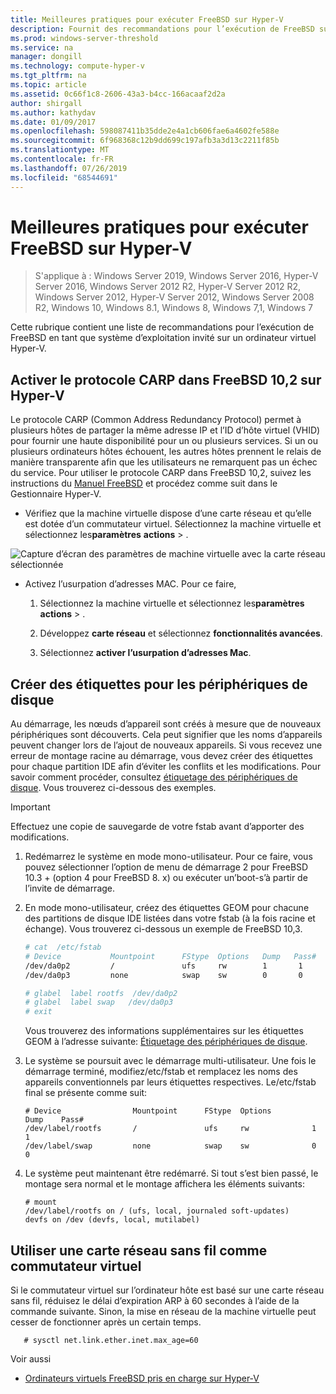 ```yaml
---
title: Meilleures pratiques pour exécuter FreeBSD sur Hyper-V
description: Fournit des recommandations pour l’exécution de FreeBSD sur des machines virtuelles
ms.prod: windows-server-threshold
ms.service: na
manager: dongill
ms.technology: compute-hyper-v
ms.tgt_pltfrm: na
ms.topic: article
ms.assetid: 0c66f1c8-2606-43a3-b4cc-166acaaf2d2a
author: shirgall
ms.author: kathydav
ms.date: 01/09/2017
ms.openlocfilehash: 598087411b35dde2e4a1cb606fae6a4602fe588e
ms.sourcegitcommit: 6f968368c12b9dd699c197afb3a3d13c2211f85b
ms.translationtype: MT
ms.contentlocale: fr-FR
ms.lasthandoff: 07/26/2019
ms.locfileid: "68544691"
---
```

# <a name="best-practices-for-running-freebsd-on-hyper-v"></a>Meilleures pratiques pour exécuter FreeBSD sur Hyper-V

>S'applique à : Windows Server 2019, Windows Server 2016, Hyper-V Server 2016, Windows Server 2012 R2, Hyper-V Server 2012 R2, Windows Server 2012, Hyper-V Server 2012, Windows Server 2008 R2, Windows 10, Windows 8.1, Windows 8, Windows 7,1, Windows 7

Cette rubrique contient une liste de recommandations pour l’exécution de FreeBSD en tant que système d’exploitation invité sur un ordinateur virtuel Hyper-V.

## <a name="enable-carp-in-freebsd-102-on-hyper-v"></a>Activer le protocole CARP dans FreeBSD 10,2 sur Hyper-V

Le protocole CARP (Common Address Redundancy Protocol) permet à plusieurs hôtes de partager la même adresse IP et l’ID d’hôte virtuel (VHID) pour fournir une haute disponibilité pour un ou plusieurs services. Si un ou plusieurs ordinateurs hôtes échouent, les autres hôtes prennent le relais de manière transparente afin que les utilisateurs ne remarquent pas un échec du service. Pour utiliser le protocole CARP dans FreeBSD 10,2, suivez les instructions du [Manuel FreeBSD](https://www.freebsd.org/doc/en/books/handbook/carp.html) et procédez comme suit dans le Gestionnaire Hyper-V.

* Vérifiez que la machine virtuelle dispose d’une carte réseau et qu’elle est dotée d’un commutateur virtuel. Sélectionnez la machine virtuelle et sélectionnez les**paramètres** **actions** > .

![Capture d’écran des paramètres de machine virtuelle avec la carte réseau sélectionnée](media/Hyper-V_Settings_NetworkAdapter.png)

* Activez l’usurpation d’adresses MAC. Pour ce faire,

   1. Sélectionnez la machine virtuelle et sélectionnez les**paramètres** **actions** > .

   2. Développez **carte réseau** et sélectionnez **fonctionnalités avancées**.

   3. Sélectionnez **activer l’usurpation d’adresses Mac**.

## <a name="create-labels-for-disk-devices"></a>Créer des étiquettes pour les périphériques de disque

Au démarrage, les nœuds d’appareil sont créés à mesure que de nouveaux périphériques sont découverts. Cela peut signifier que les noms d’appareils peuvent changer lors de l’ajout de nouveaux appareils. Si vous recevez une erreur de montage racine au démarrage, vous devez créer des étiquettes pour chaque partition IDE afin d’éviter les conflits et les modifications. Pour savoir comment procéder, consultez [étiquetage des périphériques de disque](https://www.freebsd.org/doc/handbook/geom-glabel.html). Vous trouverez ci-dessous des exemples. 

> [!IMPORTANT]
> Effectuez une copie de sauvegarde de votre fstab avant d’apporter des modifications.

1. Redémarrez le système en mode mono-utilisateur. Pour ce faire, vous pouvez sélectionner l’option de menu de démarrage 2 pour FreeBSD 10.3 + (option 4 pour FreeBSD 8. x) ou exécuter un’boot-s’à partir de l’invite de démarrage.

2. En mode mono-utilisateur, créez des étiquettes GEOM pour chacune des partitions de disque IDE listées dans votre fstab (à la fois racine et échange). Vous trouverez ci-dessous un exemple de FreeBSD 10,3.

   ```bash
   # cat  /etc/fstab
   # Device           Mountpoint      FStype  Options   Dump   Pass#
   /dev/da0p2         /               ufs     rw        1       1
   /dev/da0p3         none            swap    sw        0       0

   # glabel  label rootfs  /dev/da0p2
   # glabel  label swap   /dev/da0p3
   # exit
   ```

   Vous trouverez des informations supplémentaires sur les étiquettes GEOM à l’adresse suivante: [Étiquetage des périphériques de disque](https://www.freebsd.org/doc/handbook/geom-glabel.html).

3. Le système se poursuit avec le démarrage multi-utilisateur. Une fois le démarrage terminé, modifiez/etc/fstab et remplacez les noms des appareils conventionnels par leurs étiquettes respectives. Le/etc/fstab final se présente comme suit:

   ```
   # Device                Mountpoint      FStype  Options         Dump    Pass#
   /dev/label/rootfs       /               ufs     rw              1       1
   /dev/label/swap         none            swap    sw              0       0
   ```

4. Le système peut maintenant être redémarré. Si tout s’est bien passé, le montage sera normal et le montage affichera les éléments suivants:

   ```
   # mount
   /dev/label/rootfs on / (ufs, local, journaled soft-updates)
   devfs on /dev (devfs, local, mutilabel)
   ```

## <a name="use-a-wireless-network-adapter-as-the-virtual-switch"></a>Utiliser une carte réseau sans fil comme commutateur virtuel

Si le commutateur virtuel sur l’ordinateur hôte est basé sur une carte réseau sans fil, réduisez le délai d’expiration ARP à 60 secondes à l’aide de la commande suivante. Sinon, la mise en réseau de la machine virtuelle peut cesser de fonctionner après un certain temps.


```
   # sysctl net.link.ether.inet.max_age=60
```


Voir aussi

* [Ordinateurs virtuels FreeBSD pris en charge sur Hyper-V](Supported-FreeBSD-virtual-machines-on-Hyper-V.md)
